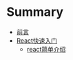 # Summary

* [前言](README.md)
* [React快速入门](chapter1.md)
  * [react简单介绍](chapter1/reactjian-dan-jie-shao.md)

